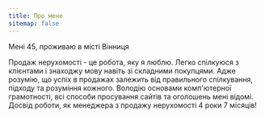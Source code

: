 ```yaml
---
title: Про мене
sitemap: false
---
```


Мені 45, проживаю в місті Вінниця

Продаж нерухомості - це робота, яку я люблю. Легко спілкуюся з клієнтами і знаходжу мову навіть зі складними покупцями. Адже розумію, що успіх в продажах залежить від правильного спілкування, підходу та розуміння кожного. Володію основами комп'ютерної грамотності, всі способи просування сайтів та оголошень мені відомі. Досвід роботи, як менеджера з продажу нерухомості 4 роки 7 місяців!
